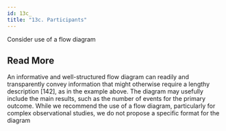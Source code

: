 ```yaml
---
id: 13c_
title: "13c. Participants"
---
```

Consider use of a flow diagram


## Read More

An informative and well-structured flow diagram can readily and transparently convey information that might otherwise require a lengthy description [142], as in the example above. The diagram may usefully include the main results, such as the number of events for the primary outcome. While we recommend the use of a flow diagram, particularly for complex observational studies, we do not propose a specific format for the diagram